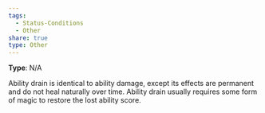 ```yaml
---
tags:
  - Status-Conditions
  - Other
share: true
type: Other
---
```


**Type**: N/A

Ability drain is identical to ability damage, except its effects are permanent and do not heal naturally over time. Ability drain usually requires some form of magic to restore the lost ability score.